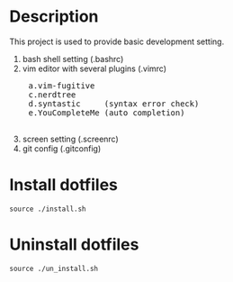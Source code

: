 # Description
 This project is used to provide basic development setting.
 1. bash shell setting (.bashrc)
 2. vim editor with several plugins (.vimrc) 
 <pre>
	a.vim-fugitive
	c.nerdtree
	d.syntastic     (syntax error check)
	e.YouCompleteMe (auto completion)
 </pre>
 3. screen setting (.screenrc)
 4. git config  (.gitconfig)

# Install dotfiles
<pre><code>source ./install.sh
</code></pre>

# Uninstall dotfiles
<pre><code>source ./un_install.sh
</code></pre>
